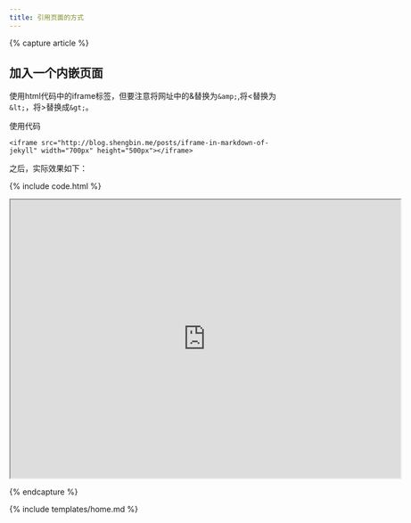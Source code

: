 ```yaml
---
title: 引用页面的方式
---
```


{% capture article %}

## 加入一个内嵌页面

使用html代码中的iframe标签，但要注意将网址中的&替换为`&amp;`,将<替换为`&lt;`，将>替换成`&gt;`。

使用代码

	<iframe src="http://blog.shengbin.me/posts/iframe-in-markdown-of-jekyll" width="700px" height="500px"></iframe>

之后，实际效果如下：

{% include code.html %}

<iframe src="http://www.baidu.com" width="700px" height="500px"></iframe>


{% endcapture %}

{% include templates/home.md %}
